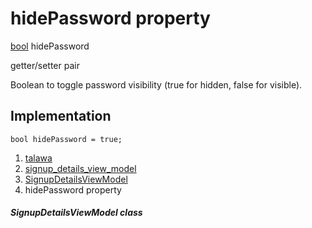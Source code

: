 
<div>

# hidePassword property

</div>


[bool](https://api.flutter.dev/flutter/dart-core/bool-class.html)
hidePassword


getter/setter pair




Boolean to toggle password visibility (true for hidden, false for
visible).



## Implementation

``` language-dart
bool hidePassword = true;
```







1.  [talawa](../../index.md)
2.  [signup_details_view_model](../../view_model_pre_auth_view_models_signup_details_view_model/)
3.  [SignupDetailsViewModel](../../view_model_pre_auth_view_models_signup_details_view_model/SignupDetailsViewModel-class.md)
4.  hidePassword property

##### SignupDetailsViewModel class







